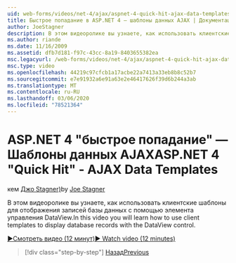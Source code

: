 ```yaml
---
uid: web-forms/videos/net-4/ajax/aspnet-4-quick-hit-ajax-data-templates
title: Быстрое попадание в ASP.NET 4 — шаблоны данных AJAX | Документация Майкрософт
author: JoeStagner
description: В этом видеоролике вы узнаете, как использовать клиентские шаблоны для отображения записей базы данных с помощью элемента управления DataView.
ms.author: riande
ms.date: 11/16/2009
ms.assetid: dfb7d181-f97c-43cc-8a19-8403655382ea
msc.legacyurl: /web-forms/videos/net-4/ajax/aspnet-4-quick-hit-ajax-data-templates
msc.type: video
ms.openlocfilehash: 44219c97cfcb1a17acbe22a7413a33eb8b8c52b7
ms.sourcegitcommit: e7e91932a6e91a63e2e46417626f39d6b244a3ab
ms.translationtype: MT
ms.contentlocale: ru-RU
ms.lasthandoff: 03/06/2020
ms.locfileid: "78521364"
---
```

# <a name="aspnet-4-quick-hit---ajax-data-templates"></a><span data-ttu-id="07d03-103">ASP.NET 4 "быстрое попадание" — Шаблоны данных AJAX</span><span class="sxs-lookup"><span data-stu-id="07d03-103">ASP.NET 4 "Quick Hit" - AJAX Data Templates</span></span>

<span data-ttu-id="07d03-104">кем [Джо Stagner)](https://github.com/JoeStagner)</span><span class="sxs-lookup"><span data-stu-id="07d03-104">by [Joe Stagner](https://github.com/JoeStagner)</span></span>

<span data-ttu-id="07d03-105">В этом видеоролике вы узнаете, как использовать клиентские шаблоны для отображения записей базы данных с помощью элемента управления DataView.</span><span class="sxs-lookup"><span data-stu-id="07d03-105">In this video you will learn how to use client templates to display database records with the DataView control.</span></span> 

[<span data-ttu-id="07d03-106">&#9654;Смотреть видео (12 минут)</span><span class="sxs-lookup"><span data-stu-id="07d03-106">&#9654; Watch video (12 minutes)</span></span>](https://channel9.msdn.com/Blogs/ASP-NET-Site-Videos/aspnet-4-quick-hit-ajax-data-templates)

> [!div class="step-by-step"]
> [<span data-ttu-id="07d03-107">Назад</span><span class="sxs-lookup"><span data-stu-id="07d03-107">Previous</span></span>](aspnet-4-quick-hit-jquery-syntax-for-microsoft-ajax.md)
